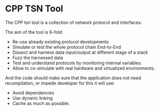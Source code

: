 # CPP TSN Tool

The CPP tsn tool is a collection of network protocol and interfaces.


The aim of the tool is 6-fold:

 * Re-use already existing protocol developments
 * Simulate or test the whole protocol chain End-to-End 
 * Dissect and harness data input/output at different stage of a stack
 * Fuzz the harnessed data 
 * Test and understand protocols by monitoring internal variables.
 * Allow to co-simulate with real hardware and virtualized environments.

And the code should make sure that the application does not need recompilation, 
or impede developer for this it will use:

 * Avoid dependencies
 * Use dynanic linking
 * Cache as much as possible.
